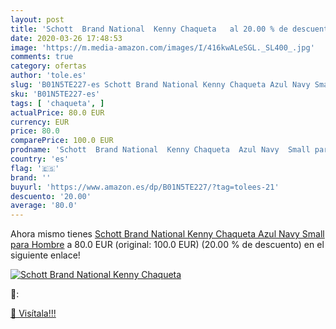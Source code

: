 ```yaml
---
layout: post
title: 'Schott  Brand National  Kenny Chaqueta   al 20.00 % de descuento'
date: 2020-03-26 17:48:53
image: 'https://m.media-amazon.com/images/I/416kwALeSGL._SL400_.jpg'
comments: true
category: ofertas
author: 'tole.es'
slug: 'B01N5TE227-es Schott Brand National Kenny Chaqueta Azul Navy Small para...'
sku: 'B01N5TE227-es'
tags: [ 'chaqueta', ]
actualPrice: 80.0 EUR
currency: EUR
price: 80.0
comparePrice: 100.0 EUR
prodname: 'Schott  Brand National  Kenny Chaqueta  Azul Navy  Small para Hombre'
country: 'es'
flag: '🇪🇸'
brand: ''
buyurl: 'https://www.amazon.es/dp/B01N5TE227/?tag=tolees-21'
descuento: '20.00'
average: '80.0'
---
```


Ahora mismo tienes [Schott  Brand National  Kenny Chaqueta  Azul Navy  Small para Hombre](https://www.amazon.es/dp/B01N5TE227/?tag=tolees-21) a 80.0 EUR (original: 100.0 EUR) (20.00 %  de descuento) en el siguiente enlace!

[![Schott  Brand National  Kenny Chaqueta  ](https://m.media-amazon.com/images/I/416kwALeSGL._SL400_.jpg)](https://www.amazon.es/dp/B01N5TE227/?tag=tolees-21)

🔎:


[🛒 Visítala!!!](https://www.amazon.es/dp/B01N5TE227/?tag=tolees-21)
